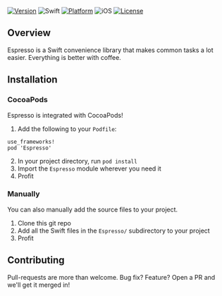 <!-- ![Espresso](Resources/banner.png) -->

[![Version](https://img.shields.io/cocoapods/v/Espresso.svg?style=flat)](http://cocoapods.org/pods/Espresso)
![Swift](https://img.shields.io/badge/Swift-4.0-orange.svg)
[![Platform](https://img.shields.io/cocoapods/p/Espresso.svg?style=flat)](http://cocoapods.org/pods/Espresso)
![iOS](https://img.shields.io/badge/iOS-10,%2011-blue.svg)
[![License](https://img.shields.io/cocoapods/l/Espresso.svg?style=flat)](http://cocoapods.org/pods/Espresso)

## Overview
Espresso is a Swift convenience library that makes common tasks a lot easier. Everything is better with coffee.

## Installation
### CocoaPods
Espresso is integrated with CocoaPods!

1. Add the following to your `Podfile`:
```
use_frameworks!
pod 'Espresso'
```
2. In your project directory, run `pod install`
3. Import the `Espresso` module wherever you need it
4. Profit

### Manually
You can also manually add the source files to your project.

1. Clone this git repo
2. Add all the Swift files in the `Espresso/` subdirectory to your project
3. Profit

## Contributing

Pull-requests are more than welcome. Bug fix? Feature? Open a PR and we'll get it merged in!
